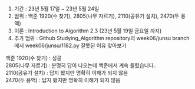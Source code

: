 1. 기간 : 23년 5월 17일 ~ 23년 5월 24일
2. 범위 : 백준 1920(수 찾기), 2805(나무 자르기), 2110(공유기 설치), 2470(두 용액)
3. 이론 : Introduction to Algorithm 2.3 (23년 5월 19일 금요일 까지)
4. 추가 범위 : Github Studying_Algorithm repository의 week06/junsu branch에서 week06/junsu/1182.py 잘못된 이유 찾아보기

백준 
1920(수 찾기) : 성공 <br>
2805(나무 자르기) : 분명히 답이 나오는데 백준에서 계속 틀렸습니다.. <br>
2110(공유기 설치) : 답지 봤지만 명확히 이해가 되지 않음 <br>
2470(두 용액) : 답지 봤지만 명확히 이해가 되지 않음 <br>